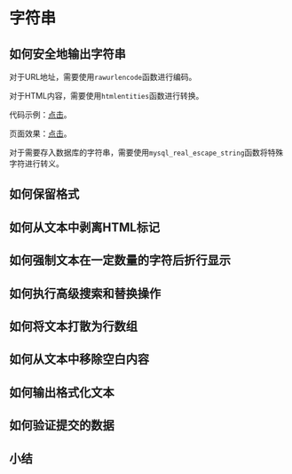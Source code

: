# 字符串

## 如何安全地输出字符串

对于URL地址，需要使用`rawurlencode`函数进行编码。

对于HTML内容，需要使用`htmlentities`函数进行转换。

代码示例：[点击](https://github.com/mumingv/php/blob/master/books/my_php_qa/chapter_03/string.php)。

页面效果：[点击](http://123.56.21.232:8254/books/my_php_qa/chapter_03/string.php)。

对于需要存入数据库的字符串，需要使用`mysql_real_escape_string`函数将特殊字符进行转义。


## 如何保留格式


## 如何从文本中剥离HTML标记


## 如何强制文本在一定数量的字符后折行显示


## 如何执行高级搜索和替换操作


## 如何将文本打散为行数组


## 如何从文本中移除空白内容


## 如何输出格式化文本


## 如何验证提交的数据


## 小结


